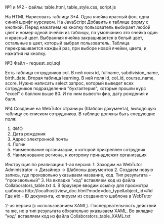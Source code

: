 №1 и №2 - файлы: table.html, table_style.css, script.js

На HTML
Нарисовать таблицу 3*4. Одна ячейка красный фон, одна синий шрифт курсивом.
На JavaScript
Добавить к таблице форму с кнопкой. Перед нажатием на кнопку пользователь выбирает любой цвет и номер одной ячейки из таблицы, по умолчанию это ячейка один и красный цвет.
Выбранная ячейка закрашивается в белый цвет, остальные в цвет, который выбрал пользователь.
Таблица перекрашивается каждый раз, при выборе новой ячейки, цвета, и нажатия на кнопку.

№3 Файл - request_sql.sql

Есть таблица сотрудников col. В ней поля id, fullname, subdivision_name, birth_date. Вторая таблица learning. В ней поля id, col_id, course_name, score. Нужно написать select запрос,
который выведет всех сотрудников подразделения "бухгалтерия", которые прошли курс "excel" с баллом выше 80. И по ним вывести фио, дату рождения и балл.

№4
Создание на WebTutor страницы (Шаблон документа), выводящую таблицу со списком сотрудников. В таблице должны быть следующие поля:
1. ФИО
2. Дата рождения
3. Адрес электронной почты
4. Логин
5. Наименование организации, к которой прикреплен сотрудник
6. Наименование региона, к которому принадлежит организация

Инструкция по реализации:
1-ая версия: 1. Заходим на WebTutor Administrator -> Дизайнер -> Шаблоны документов
             2. Создаем новую запись, где произвольно указываем название, код. Тип результата - "произвольный"
             3. На вкладке "код" вставляем код из файла Collaborators_table.txt
             4. В браузере вводим ссылку для просмотра шаблона http://localhost/view_doc.html?mode=doc_type&object_id=#id Где #id - ID документа, копируем из созданного шаблона в WebTutor
       
2-ая версия (с использованием XAML). Последовательность действий та же, но в тип результата обязательно указываем XAML. Во вкладке "код" вставляем код из файла Collaborators_table_XAML.txt 
